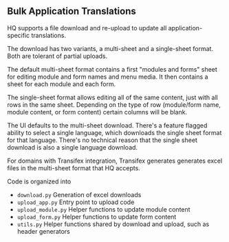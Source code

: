 Bulk Application Translations
-----------------------------

HQ supports a file download and re-upload to update all application-specific translations.

The download has two variants, a multi-sheet and a single-sheet format. Both are tolerant of partial uploads.

The default multi-sheet format contains a first "modules and forms" sheet for editing module and form names and menu media. It then contains a sheet for each module and each form.

The single-sheet format allows editing all of the same content, just with all rows in the same sheet. Depending on the type of row (module/form name, module content, or form content) certain columns will be blank.

The UI defaults to the multi-sheet download. There's a feature flagged ability to select a single language, which downloads the single sheet format for that language. There's no technical reason that the single sheet download is also a single language download.

For domains with Transifex integration, Transifex generates generates excel files in the multi-sheet format that HQ accepts.

Code is organized into
- `download.py` Generation of excel downloads
- `upload_app.py` Entry point to upload code
- `upload_module.py` Helper functions to update module content
- `upload_form.py` Helper functions to update form content
- `utils.py` Helper functions shared by download and upload, such as header generators

